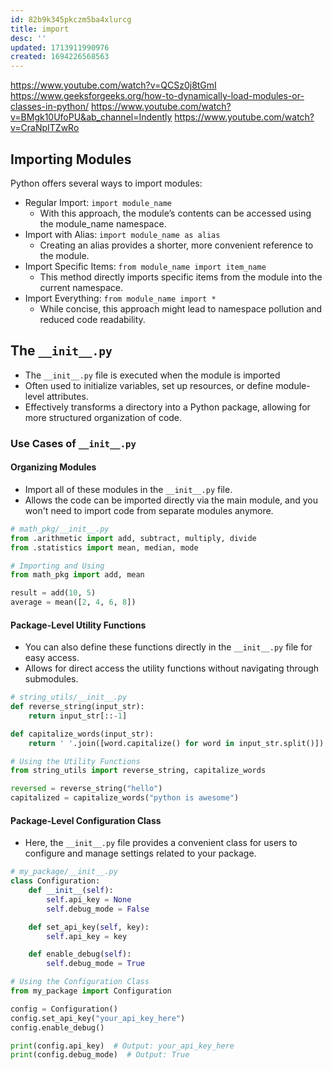 ```yaml
---
id: 82b9k345pkczm5ba4xlurcg
title: import
desc: ''
updated: 1713911990976
created: 1694226568563
---
```


<https://www.youtube.com/watch?v=QCSz0j8tGmI>
<https://www.geeksforgeeks.org/how-to-dynamically-load-modules-or-classes-in-python/>
https://www.youtube.com/watch?v=BMgk10UfoPU&ab_channel=Indently
https://www.youtube.com/watch?v=CraNpITZwRo


## Importing Modules

Python offers several ways to import modules:

- Regular Import: `import module_name`
  - With this approach, the module’s contents can be accessed using the module_name namespace.
- Import with Alias: `import module_name as alias`
  - Creating an alias provides a shorter, more convenient reference to the module.
- Import Specific Items: `from module_name import item_name`
  - This method directly imports specific items from the module into the current namespace.
- Import Everything: `from module_name import *`
  - While concise, this approach might lead to namespace pollution and reduced code readability.

## The `__init__.py`

- The `__init__.py` file is executed when the module is imported 
- Often used to initialize variables, set up resources, or define module-level attributes.
- Effectively transforms a directory into a Python package, allowing for more structured organization of code.

### Use Cases of `__init__.py`

#### Organizing Modules

- Import all of these modules in the `__init__.py` file.
- Allows the code can be imported directly via the main module, and you won't need to import code from separate modules anymore.

``` py
# math_pkg/__init__.py
from .arithmetic import add, subtract, multiply, divide
from .statistics import mean, median, mode

# Importing and Using
from math_pkg import add, mean

result = add(10, 5)
average = mean([2, 4, 6, 8])
```

#### Package-Level Utility Functions

- You can also define these functions directly in the `__init__.py` file for easy access.
- Allows for direct access the utility functions without navigating through submodules.

``` py
# string_utils/__init__.py
def reverse_string(input_str):
    return input_str[::-1]

def capitalize_words(input_str):
    return ' '.join([word.capitalize() for word in input_str.split()])

# Using the Utility Functions
from string_utils import reverse_string, capitalize_words

reversed = reverse_string("hello")
capitalized = capitalize_words("python is awesome")
```

#### Package-Level Configuration Class

- Here, the `__init__.py` file provides a convenient class for users to configure and manage settings related to your package.

``` py
# my_package/__init__.py
class Configuration:
    def __init__(self):
        self.api_key = None
        self.debug_mode = False

    def set_api_key(self, key):
        self.api_key = key

    def enable_debug(self):
        self.debug_mode = True

# Using the Configuration Class
from my_package import Configuration

config = Configuration()
config.set_api_key("your_api_key_here")
config.enable_debug()

print(config.api_key)  # Output: your_api_key_here
print(config.debug_mode)  # Output: True
```

